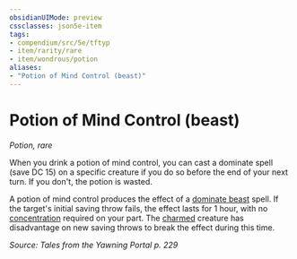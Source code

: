 ```yaml
---
obsidianUIMode: preview
cssclasses: json5e-item
tags:
- compendium/src/5e/tftyp
- item/rarity/rare
- item/wondrous/potion
aliases: 
- "Potion of Mind Control (beast)"
---
```

# Potion of Mind Control (beast)
*Potion, rare*  


When you drink a potion of mind control, you can cast a dominate spell (save DC 15) on a specific creature if you do so before the end of your next turn. If you don't, the potion is wasted.

A potion of mind control produces the effect of a [dominate beast](compendium/spells/dominate-beast.md) spell. If the target's initial saving throw fails, the effect lasts for 1 hour, with no [concentration](rules/conditions.md#concentration) required on your part. The [charmed](rules/conditions.md#charmed) creature has disadvantage on new saving throws to break the effect during this time.

*Source: Tales from the Yawning Portal p. 229*